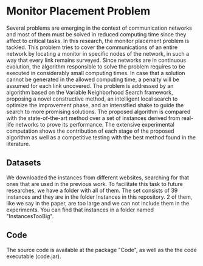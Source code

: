 # Monitor Placement Problem
Several problems are emerging in the context of communication networks and most of them must be solved in reduced computing time since they affect to critical tasks. In this research, the monitor placement problem is tackled. This problem tries to cover the communications of an entire network by locating a monitor in specific nodes of the network, in such a way that every link remains surveyed. Since networks are in continuous evolution, the algorithm responsible to solve the problem requires to be executed in considerably small computing times. In case that a solution cannot be generated in the allowed computing time, a penalty will be assumed for each link uncovered. The problem is addressed by an algorithm based on the Variable Neighborhood Search framework, proposing a novel constructive method, an intelligent local search to optimize the improvement phase, and an intensified shake to guide the search to more promising solutions. The proposed algorithm is compared with the state-of-the-art method over a set of instances derived from real-life networks to prove its performance. The extensive experimental computation shows the contribution of each stage of the proposed algorithm as well as a competitive testing with the best method found in the literature.

## Datasets
We downloaded the instances from different websites, searching for that ones that are used in the previous work. To facilitate this task to future researches, we have a folder with all of them. The set consists of 39 instances and they are in the folder Instances in this repository. 2 of them, like we say in the paper, are too large and we can not include them in the experiments. You can find that instances in a folder named "InstancesTooBig".

## Code
The source code is available at the package "Code", as well as the the code executable (code.jar).
